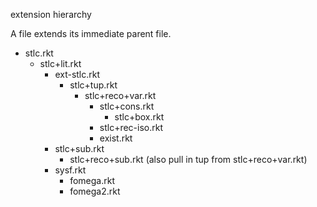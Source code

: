 extension hierarchy

A file extends its immediate parent file.

- stlc.rkt
   - stlc+lit.rkt
     - ext-stlc.rkt
       - stlc+tup.rkt
         - stlc+reco+var.rkt
           - stlc+cons.rkt
             - stlc+box.rkt
           - stlc+rec-iso.rkt
           - exist.rkt
     - stlc+sub.rkt
       - stlc+reco+sub.rkt (also pull in tup from stlc+reco+var.rkt)
     - sysf.rkt
       - fomega.rkt
       - fomega2.rkt